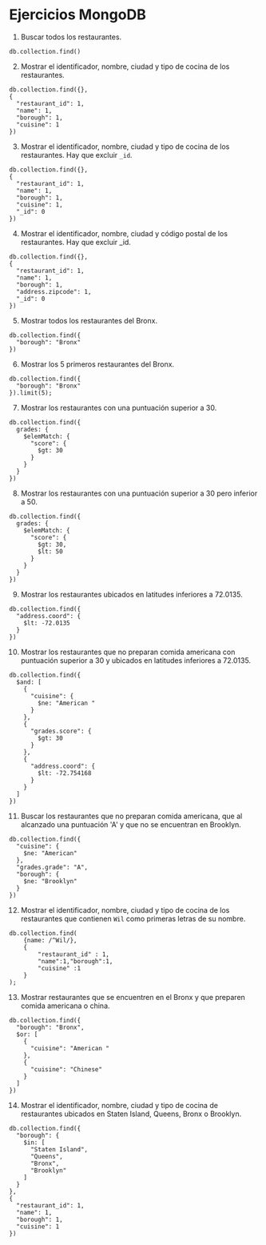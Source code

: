 # Ejercicios MongoDB

1. Buscar todos los restaurantes.
```
db.collection.find()
```
2. Mostrar el identificador, nombre, ciudad y tipo de cocina de los restaurantes.
```
db.collection.find({},
{
  "restaurant_id": 1,
  "name": 1,
  "borough": 1,
  "cuisine": 1
})
```
3. Mostrar el identificador, nombre, ciudad y tipo de cocina de los restaurantes. Hay que excluir `_id`.
```
db.collection.find({},
{
  "restaurant_id": 1,
  "name": 1,
  "borough": 1,
  "cuisine": 1,
  "_id": 0
})
```
4. Mostrar el identificador, nombre, ciudad y código postal de los restaurantes. Hay que excluir _id.
```
db.collection.find({},
{
  "restaurant_id": 1,
  "name": 1,
  "borough": 1,
  "address.zipcode": 1,
  "_id": 0
})
```
5. Mostrar todos los restaurantes del Bronx.
```
db.collection.find({
  "borough": "Bronx"
})
```
6. Mostrar los 5 primeros restaurantes del Bronx.
```
db.collection.find({
  "borough": "Bronx"
}).limit(5);
```
7. Mostrar los restaurantes con una puntuación superior a 30.
```
db.collection.find({
  grades: {
    $elemMatch: {
      "score": {
        $gt: 30
      }
    }
  }
})
```
8. Mostrar los restaurantes con una puntuación superior a 30 pero inferior a 50.
```
db.collection.find({
  grades: {
    $elemMatch: {
      "score": {
        $gt: 30,
        $lt: 50
      }
    }
  }
})
```
9. Mostrar los restaurantes ubicados en latitudes inferiores a 72.0135.
```
db.collection.find({
  "address.coord": {
    $lt: -72.0135
  }
})
```
10. Mostrar los restaurantes que no preparan comida americana con puntuación superior a 30 y ubicados en latitudes inferiores a 72.0135.
```
db.collection.find({
  $and: [
    {
      "cuisine": {
        $ne: "American "
      }
    },
    {
      "grades.score": {
        $gt: 30
      }
    },
    {
      "address.coord": {
        $lt: -72.754168
      }
    }
  ]
})
```
11. Buscar los restaurantes que no preparan comida americana, que al alcanzado una puntuación 'A' y que no se encuentran en Brooklyn.
```
db.collection.find({
  "cuisine": {
    $ne: "American"
  },
  "grades.grade": "A",
  "borough": {
    $ne: "Brooklyn"
  }
})
```
12. Mostrar el identificador, nombre, ciudad y tipo de cocina de los restaurantes que contienen `Wil` como primeras letras de su nombre.
```
db.collection.find(
    {name: /^Wil/},
    {
        "restaurant_id" : 1,
        "name":1,"borough":1,
        "cuisine" :1
    }
);
```

13. Mostrar restaurantes que se encuentren en el Bronx y que preparen comida americana o china.
```
db.collection.find({
  "borough": "Bronx",
  $or: [
    {
      "cuisine": "American "
    },
    {
      "cuisine": "Chinese"
    }
  ]
})
```

14. Mostrar el identificador, nombre, ciudad y tipo de cocina de restaurantes ubicados en Staten Island, Queens, Bronx o Brooklyn.
```
db.collection.find({
  "borough": {
    $in: [
      "Staten Island",
      "Queens",
      "Bronx",
      "Brooklyn"
    ]
  }
},
{
  "restaurant_id": 1,
  "name": 1,
  "borough": 1,
  "cuisine": 1
})
```